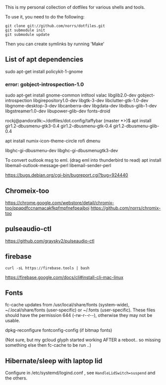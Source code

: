This is my personal collection of dotfiles for various shells and tools.

To use it, you need to do the following:

    git clone git://github.com/norrs/dotfiles.git
    git submodule init
    git submodule update

Then you can create symlinks by running 'Make'


## List of apt dependencies

sudo apt-get install policykit-1-gnome


### error: gobject-introspection-1.0
sudo apt-get install gnome-common intltool valac libglib2.0-dev gobject-introspection libgirepository1.0-dev libgtk-3-dev libclutter-gtk-1.0-dev libgnome-desktop-3-dev libcanberra-dev libgdata-dev libdbus-glib-1-dev libgstreamer1.0-dev libupower-glib-dev fonts-droid


rockj@pandora9k:~/dotfiles/dot.config/taffybar (master *>)$ apt install gir1.2-dbusmenu-gtk3-0.4 gir1.2-dbusmenu-gtk-0.4 gir1.2-dbusmenu-glib-0.4

apt install numix-icon-theme-circle rofi dmenu

libghc-gi-dbusmenu-dev
libghc-gi-dbusmenugtk3-dev

To convert outlook msg to eml. (drag eml into thunderbird to read)
apt install libemail-outlook-message-perl libemail-sender-perl


https://bugs.debian.org/cgi-bin/bugreport.cgi?bug=924440

## Chromeix-too

https://chrome.google.com/webstore/detail/chromix-too/ppapdfccnamacakfkpfmpfnefpeajboj
https://github.com/norrs/chromix-too

## pulseaudio-ctl

https://github.com/graysky2/pulseaudio-ctl

## firebase

`curl -sL https://firebase.tools | bash`

https://firebase.google.com/docs/cli#install-cli-mac-linux

## Fonts


fc-cache updates from /usr/local/share/fonts (system-wide), ~/.local/share/fonts (user-specific) or ~/.fonts (user-specific). These files should have the permission 644 (-rw-r--r--), otherwise they may not be usable.

dpkg-reconfigure fontconfig-config  (if bitmap fonts)

(Not sure, but my gcloud glyph started working AFTER a reboot.. so missing something else then fc-cache to be run ..)

## Hibernate/sleep with laptop lid

Configure in /etc/systemd/logind.conf , see `HandleLidSwitch=suspend` and the others.
